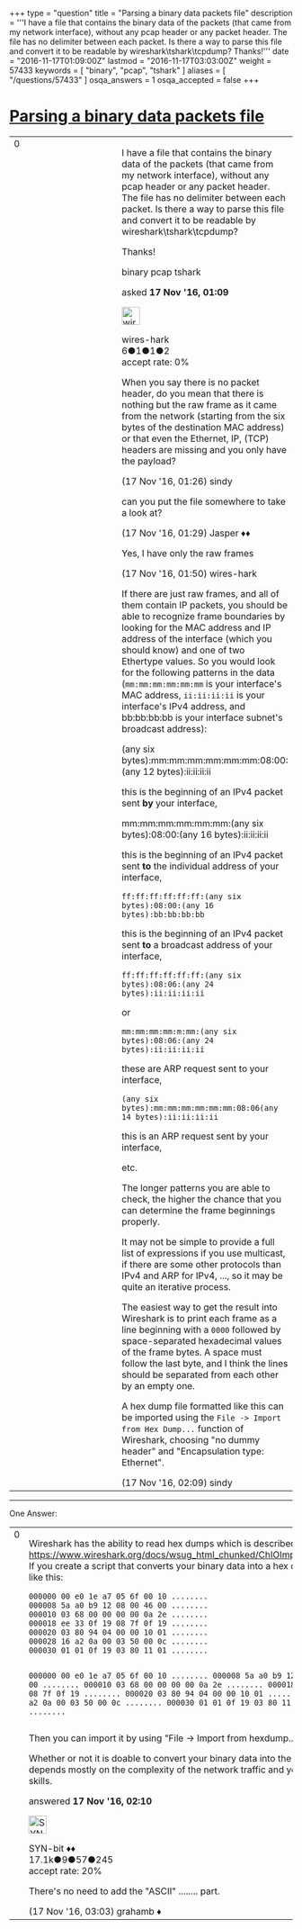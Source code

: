+++
type = "question"
title = "Parsing a binary data packets file"
description = '''I have a file that contains the binary data of the packets (that came from my network interface), without any pcap header or any packet header. The file has no delimiter between each packet. Is there a way to parse this file and convert it to be readable by wireshark&#92;tshark&#92;tcpdump? Thanks!'''
date = "2016-11-17T01:09:00Z"
lastmod = "2016-11-17T03:03:00Z"
weight = 57433
keywords = [ "binary", "pcap", "tshark" ]
aliases = [ "/questions/57433" ]
osqa_answers = 1
osqa_accepted = false
+++

<div class="headNormal">

# [Parsing a binary data packets file](/questions/57433/parsing-a-binary-data-packets-file)

</div>

<div id="main-body">

<div id="askform">

<table id="question-table" style="width:100%;"><colgroup><col style="width: 50%" /><col style="width: 50%" /></colgroup><tbody><tr class="odd"><td style="width: 30px; vertical-align: top"><div class="vote-buttons"><span id="post-57433-upvote" class="ajax-command post-vote up" rel="nofollow" title="I like this post (click again to cancel)"> </span><div id="post-57433-score" class="post-score" title="current number of votes">0</div><span id="post-57433-downvote" class="ajax-command post-vote down" rel="nofollow" title="I dont like this post (click again to cancel)"> </span> <span id="favorite-mark" class="ajax-command favorite-mark" rel="nofollow" title="mark/unmark this question as favorite (click again to cancel)"> </span><div id="favorite-count" class="favorite-count"></div></div></td><td><div id="item-right"><div class="question-body"><p>I have a file that contains the binary data of the packets (that came from my network interface), without any pcap header or any packet header. The file has no delimiter between each packet. Is there a way to parse this file and convert it to be readable by wireshark\tshark\tcpdump?</p><p>Thanks!</p></div><div id="question-tags" class="tags-container tags"><span class="post-tag tag-link-binary" rel="tag" title="see questions tagged &#39;binary&#39;">binary</span> <span class="post-tag tag-link-pcap" rel="tag" title="see questions tagged &#39;pcap&#39;">pcap</span> <span class="post-tag tag-link-tshark" rel="tag" title="see questions tagged &#39;tshark&#39;">tshark</span></div><div id="question-controls" class="post-controls"></div><div class="post-update-info-container"><div class="post-update-info post-update-info-user"><p>asked <strong>17 Nov '16, 01:09</strong></p><img src="https://secure.gravatar.com/avatar/c6d8583de5b7ab80649a3713e380714a?s=32&amp;d=identicon&amp;r=g" class="gravatar" width="32" height="32" alt="wires-hark&#39;s gravatar image" /><p><span>wires-hark</span><br />
<span class="score" title="6 reputation points">6</span><span title="1 badges"><span class="badge1">●</span><span class="badgecount">1</span></span><span title="1 badges"><span class="silver">●</span><span class="badgecount">1</span></span><span title="2 badges"><span class="bronze">●</span><span class="badgecount">2</span></span><br />
<span class="accept_rate" title="Rate of the user&#39;s accepted answers">accept rate:</span> <span title="wires-hark has no accepted answers">0%</span></p></div></div><div id="comments-container-57433" class="comments-container"><span id="57434"></span><div id="comment-57434" class="comment"><div id="post-57434-score" class="comment-score"></div><div class="comment-text"><p>When you say there is no packet header, do you mean that there is nothing but the raw frame as it came from the network (starting from the six bytes of the destination MAC address) or that even the Ethernet, IP, (TCP) headers are missing and you only have the payload?</p></div><div id="comment-57434-info" class="comment-info"><span class="comment-age">(17 Nov '16, 01:26)</span> <span class="comment-user userinfo">sindy</span></div></div><span id="57435"></span><div id="comment-57435" class="comment"><div id="post-57435-score" class="comment-score"></div><div class="comment-text"><p>can you put the file somewhere to take a look at?</p></div><div id="comment-57435-info" class="comment-info"><span class="comment-age">(17 Nov '16, 01:29)</span> <span class="comment-user userinfo">Jasper ♦♦</span></div></div><span id="57436"></span><div id="comment-57436" class="comment"><div id="post-57436-score" class="comment-score"></div><div class="comment-text"><p>Yes, I have only the raw frames</p></div><div id="comment-57436-info" class="comment-info"><span class="comment-age">(17 Nov '16, 01:50)</span> <span class="comment-user userinfo">wires-hark</span></div></div><span id="57438"></span><div id="comment-57438" class="comment"><div id="post-57438-score" class="comment-score"></div><div class="comment-text"><p>If there are just raw frames, and all of them contain IP packets, you should be able to recognize frame boundaries by looking for the MAC address and IP address of the interface (which you should know) and one of two Ethertype values. So you would look for the following patterns in the data (<code>mm:mm:mm:mm:mm:mm</code> is your interface's MAC address, <code>ii:ii:ii:ii</code> is your interface's IPv4 address, and bb:bb:bb:bb is your interface subnet's broadcast address):</p><p>(any six bytes):mm:mm:mm:mm:mm:mm:08:00:(any 12 bytes):ii:ii:ii:ii</p><p>this is the beginning of an IPv4 packet sent <strong>by</strong> your interface,</p><p>mm:mm:mm:mm:mm:mm:(any six bytes):08:00:(any 16 bytes):ii:ii:ii:ii</p><p>this is the beginning of an IPv4 packet sent <strong>to</strong> the individual address of your interface,</p><pre><code>ff:ff:ff:ff:ff:ff:(any six bytes):08:00:(any 16 bytes):bb:bb:bb:bb</code></pre><p>this is the beginning of an IPv4 packet sent <strong>to</strong> a broadcast address of your interface,</p><pre><code>ff:ff:ff:ff:ff:ff:(any six bytes):08:06:(any 24 bytes):ii:ii:ii:ii</code></pre><p>or</p><pre><code>mm:mm:mm:mm:m:mm:(any six bytes):08:06:(any 24 bytes):ii:ii:ii:ii</code></pre><p>these are ARP request sent to your interface,</p><pre><code>(any six bytes):mm:mm:mm:mm:mm:mm:08:06(any 14 bytes):ii:ii:ii:ii</code></pre><p>this is an ARP request sent by your interface,</p><p>etc.</p><p>The longer patterns you are able to check, the higher the chance that you can determine the frame beginnings properly.</p><p>It may not be simple to provide a full list of expressions if you use multicast, if there are some other protocols than IPv4 and ARP for IPv4, ..., so it may be quite an iterative process.</p><p>The easiest way to get the result into Wireshark is to print each frame as a line beginning with a <code>0000</code> followed by space-separated hexadecimal values of the frame bytes. A space must follow the last byte, and I think the lines should be separated from each other by an empty one.</p><p>A hex dump file formatted like this can be imported using the <code>File -&gt; Import from Hex Dump...</code> function of Wireshark, choosing "no dummy header" and "Encapsulation type: Ethernet".</p></div><div id="comment-57438-info" class="comment-info"><span class="comment-age">(17 Nov '16, 02:09)</span> <span class="comment-user userinfo">sindy</span></div></div></div><div id="comment-tools-57433" class="comment-tools"></div><div class="clear"></div><div id="comment-57433-form-container" class="comment-form-container"></div><div class="clear"></div></div></td></tr></tbody></table>

------------------------------------------------------------------------

<div class="tabBar">

<span id="sort-top"></span>

<div class="headQuestions">

One Answer:

</div>

</div>

<span id="57439"></span>

<div id="answer-container-57439" class="answer">

<table style="width:100%;"><colgroup><col style="width: 50%" /><col style="width: 50%" /></colgroup><tbody><tr class="odd"><td style="width: 30px; vertical-align: top"><div class="vote-buttons"><span id="post-57439-upvote" class="ajax-command post-vote up" rel="nofollow" title="I like this post (click again to cancel)"> </span><div id="post-57439-score" class="post-score" title="current number of votes">0</div><span id="post-57439-downvote" class="ajax-command post-vote down" rel="nofollow" title="I dont like this post (click again to cancel)"> </span></div></td><td><div class="item-right"><div class="answer-body"><p>Wireshark has the ability to read hex dumps which is described at <a href="https://www.wireshark.org/docs/wsug_html_chunked/ChIOImportSection.html">https://www.wireshark.org/docs/wsug_html_chunked/ChIOImportSection.html</a>. If you create a script that converts your binary data into a hex dump that looks like this:</p><pre><code>000000 00 e0 1e a7 05 6f 00 10 ........
000008 5a a0 b9 12 08 00 46 00 ........
000010 03 68 00 00 00 00 0a 2e ........
000018 ee 33 0f 19 08 7f 0f 19 ........
000020 03 80 94 04 00 00 10 01 ........
000028 16 a2 0a 00 03 50 00 0c ........
000030 01 01 0f 19 03 80 11 01 ........

000000 00 e0 1e a7 05 6f 00 10 ........
000008 5a a0 b9 12 08 00 46 00 ........
000010 03 68 00 00 00 00 0a 2e ........
000018 ee 33 0f 19 08 7f 0f 19 ........
000020 03 80 94 04 00 00 10 01 ........
000028 16 a2 0a 00 03 50 00 0c ........
000030 01 01 0f 19 03 80 11 01 ........</code></pre><p>Then you can import it by using "File -&gt; Import from hexdump..."</p><p>Whether or not it is doable to convert your binary data into the hexdump depends mostly on the complexity of the network traffic and your scripting skills.</p></div><div class="answer-controls post-controls"></div><div class="post-update-info-container"><div class="post-update-info post-update-info-user"><p>answered <strong>17 Nov '16, 02:10</strong></p><img src="https://secure.gravatar.com/avatar/7901a94d8fdd1f9f47cda9a32fcfa177?s=32&amp;d=identicon&amp;r=g" class="gravatar" width="32" height="32" alt="SYN-bit&#39;s gravatar image" /><p><span>SYN-bit ♦♦</span><br />
<span class="score" title="17094 reputation points"><span>17.1k</span></span><span title="9 badges"><span class="badge1">●</span><span class="badgecount">9</span></span><span title="57 badges"><span class="silver">●</span><span class="badgecount">57</span></span><span title="245 badges"><span class="bronze">●</span><span class="badgecount">245</span></span><br />
<span class="accept_rate" title="Rate of the user&#39;s accepted answers">accept rate:</span> <span title="SYN-bit has 174 accepted answers">20%</span></p></div></div><div id="comments-container-57439" class="comments-container"><span id="57440"></span><div id="comment-57440" class="comment"><div id="post-57440-score" class="comment-score"></div><div class="comment-text"><p>There's no need to add the "ASCII" ........ part.</p></div><div id="comment-57440-info" class="comment-info"><span class="comment-age">(17 Nov '16, 03:03)</span> <span class="comment-user userinfo">grahamb ♦</span></div></div></div><div id="comment-tools-57439" class="comment-tools"></div><div class="clear"></div><div id="comment-57439-form-container" class="comment-form-container"></div><div class="clear"></div></div></td></tr></tbody></table>

</div>

<div class="paginator-container-left">

</div>

</div>

</div>

